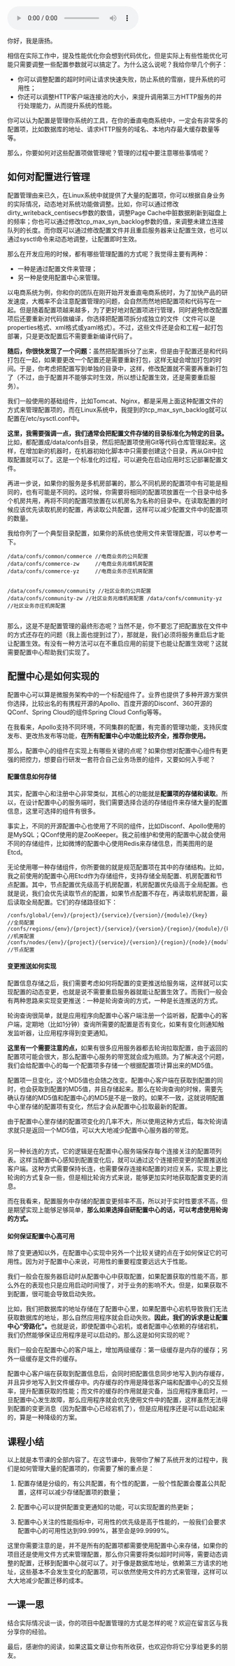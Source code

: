 <audio title="33 _ 配置管理：成千上万的配置项要如何管理？" src="https://static001.geekbang.org/resource/audio/f5/e6/f5e4533ed12daafd52313b611d7bd5e6.mp3" controls="controls"></audio> 
<p>你好，我是唐扬。</p><p>相信在实际工作中，提及性能优化你会想到代码优化，但是实际上有些性能优化可能只需要调整一些配置参数就可以搞定了。为什么这么说呢？我给你举几个例子：</p><ul>
<li>你可以调整配置的超时时间让请求快速失败，防止系统的雪崩，提升系统的可用性；</li>
<li>你还可以调整HTTP客户端连接池的大小，来提升调用第三方HTTP服务的并行处理能力，从而提升系统的性能。</li>
</ul><p>你可以认为配置是管理你系统的工具，在你的垂直电商系统中，一定会有非常多的配置项，比如数据库的地址、请求HTTP服务的域名、本地内存最大缓存数量等等。</p><p>那么，你要如何对这些配置项做管理呢？管理的过程中要注意哪些事情呢？</p><h2>如何对配置进行管理</h2><p>配置管理由来已久，在Linux系统中就提供了大量的配置项，你可以根据自身业务的实际情况，动态地对系统功能做调整。比如，你可以通过修改dirty_writeback_centisecs参数的数值，调整Page Cache中脏数据刷新到磁盘上的频率；你也可以通过修改tcp_max_syn_backlog参数的值，来调整未建立连接队列的长度。而你既可以通过修改配置文件并且重启服务器来让配置生效，也可以通过sysctl命令来动态地调整，让配置即时生效。</p><!-- [[[read_end]]] --><p>那么在开发应用的时候，都有哪些管理配置的方式呢？我觉得主要有两种：</p><ul>
<li>一种是通过配置文件来管理；</li>
<li>另一种是使用配置中心来管理。</li>
</ul><p>以电商系统为例，你和你的团队在刚开始开发垂直电商系统时，为了加快产品的研发速度，大概率不会注意配置管理的问题，会自然而然地把配置项和代码写在一起。但是随着配置项越来越多，为了更好地对配置项进行管理，同时避免修改配置项后还要重新对代码做编译，你选择把配置项拆分成独立的文件（文件可以是properties格式、xml格式或yaml格式）。不过，这些文件还是会和工程一起打包部署，只是更改配置后不需要重新编译代码了。</p><p><strong>随后，你很快发现了一个问题：</strong>虽然把配置拆分了出来，但是由于配置还是和代码打包在一起，如果要更改一个配置还是需要重新打包，这样无疑会增加打包的时间。于是，你考虑把配置写到单独的目录中，这样，修改配置就不需要再重新打包了（不过，由于配置并不能够实时生效，所以想让配置生效，还是需要重启服务）。</p><p>我们一般使用的基础组件，比如Tomcat、Nginx，都是采用上面这种配置文件的方式来管理配置项的，而在Linux系统中，我提到的tcp_max_syn_backlog就可以配置在/etc/sysctl.conf中。</p><p><strong>这里，我需要强调一点，我们通常会把配置文件存储的目录标准化为特定的目录。</strong>比如，都配置成/data/confs目录，然后把配置项使用Git等代码仓库管理起来。这样，在增加新的机器时，在机器初始化脚本中只需要创建这个目录，再从Git中拉取配置就可以了。这是一个标准化的过程，可以避免在启动应用时忘记部署配置文件。</p><p>再进一步说，如果你的服务是多机房部署的，那么不同机房的配置项中有可能是相同的，也有可能是不同的。这时候，你需要将相同的配置项放置在一个目录中给多个机房共用，再将不同的配置项放置在以机房名为名称的目录中。在读取配置的时候应该优先读取机房的配置，再读取公共配置，这样可以减少配置文件中的配置项的数量。</p><p>我给你列了一个典型目录配置，如果你的系统也使用文件来管理配置，可以参考一下。</p><pre><code>/data/confs/common/commerce //电商业务的公共配置
/data/confs/commerce-zw     //电商业务兆维机房配置
/data/confs/commerce-yz     //电商业务亦庄机房配置

/data/confs/common/community //社区业务的公共配置
/data/confs/community-zw     //社区业务兆维机房配置
/data/confs/community-yz     //社区业务亦庄机房配置
</code></pre><p>那么，这是不是配置管理的最终形态呢？当然不是，你不要忘了把配置放在文件中的方式还存在的问题（我上面也提到过了），那就是，我们必须将服务重启后才能让配置生效。有没有一种方法可以在不重启应用的前提下也能让配置生效呢？这就需要配置中心帮助我们实现了。</p><h2>配置中心是如何实现的</h2><p>配置中心可以算是微服务架构中的一个标配组件了。业界也提供了多种开源方案供你选择，比较出名的有携程开源的Apollo、百度开源的Disconf、360开源的QConf、Spring Cloud的组件Spring Cloud Config等等。</p><p>在我看来，Apollo支持不同环境，不同集群的配置，有完善的管理功能，支持灰度发布、更改热发布等功能，<strong>在所有配置中心中功能比较齐全，推荐你使用。</strong></p><p>那么，配置中心的组件在实现上有哪些关键的点呢？如果你想对配置中心组件有更强的把控力，想要自行研发一套符合自己业务场景的组件，又要如何入手呢？</p><h4>配置信息如何存储</h4><p>其实，配置中心和注册中心非常类似，其核心的功能就是<strong>配置项的存储和读取</strong>。所以，在设计配置中心的服务端时，我们需要选择合适的存储组件来存储大量的配置信息，这里可选择的组件有很多。</p><p>事实上，不同的开源配置中心也使用了不同的组件，比如Disconf、Apollo使用的是MySQL；QConf使用的是ZooKeeper。我之前维护和使用的配置中心就会使用不同的存储组件，比如微博的配置中心使用Redis来存储信息，而美图用的是Etcd。</p><p>无论使用哪一种存储组件，你所要做的就是规范配置项在其中的存储结构。比如，我之前使用的配置中心用Etcd作为存储组件，支持存储全局配置、机房配置和节点配置。其中，节点配置优先级高于机房配置，机房配置优先级高于全局配置。也就是说，我们会优先读取节点的配置，如果节点配置不存在，再读取机房配置，最后读取全局配置。它们的存储路径如下：</p><pre><code>/confs/global/{env}/{project}/{service}/{version}/{module}/{key} //全局配置
/confs/regions/{env}/{project}/{service}/{version}/{region}/{module}/{key}   //机房配置 
 /confs/nodes/{env}/{project}/{service}/{version}/{region}/{node}/{module}/{key}     //节点配置
</code></pre><h4>变更推送如何实现</h4><p>配置信息存储之后，我们需要考虑如何将配置的变更推送给服务端，这样就可以实现配置的动态变更，也就是说不需要重启服务器就能让配置生效了。而我们一般会有两种思路来实现变更推送：一种是轮询查询的方式，一种是长连推送的方式。</p><p>轮询查询很简单，就是应用程序向配置中心客户端注册一个监听器，配置中心的客户端，定期地（比如1分钟）查询所需要的配置是否有变化，如果有变化则通知触发监听器，让应用程序得到变更通知。</p><p><strong>这里有一个需要注意的点，</strong>如果有很多应用服务器都去轮询拉取配置，由于返回的配置项可能会很大，那么配置中心服务的带宽就会成为瓶颈。为了解决这个问题，我们会给配置中心的每一个配置项多存储一个根据配置项计算出来的MD5值。</p><p>配置项一旦变化，这个MD5值也会随之改变。配置中心客户端在获取到配置的同时，也会获取到配置的MD5值，并且存储起来。那么在轮询查询的时候，需要先确认存储的MD5值和配置中心的MD5是不是一致的。如果不一致，这就说明配置中心里存储的配置项有变化，然后才会从配置中心拉取最新的配置。</p><p>由于配置中心里存储的配置项变化的几率不大，所以使用这种方式后，每次轮询请求就只是返回一个MD5值，可以大大地减少配置中心服务器的带宽。</p><p><img src="https://static001.geekbang.org/resource/image/e8/7f/e846f4c4418f8ca137a1fd2dcbbb3b7f.jpg" alt=""></p><p>另一种长连的方式，它的逻辑是在配置中心服务端保存每个连接关注的配置项列表。这样当配置中心感知到配置变化后，就可以通过这个连接把变更的配置推送给客户端。这种方式需要保持长连，也需要保存连接和配置的对应关系，实现上要比轮询的方式复杂一些，但是相比轮询方式来说，能够更加实时地获取配置变更的消息。</p><p>而在我看来，配置服务中存储的配置变更频率不高，所以对于实时性要求不高，但是期望实现上能够足够简单，<strong>那么如果选择自研配置中心的话，可以考虑使用轮询的方式。</strong></p><h4>如何保证配置中心高可用</h4><p>除了变更通知以外，在配置中心实现中另外一个比较关键的点在于如何保证它的可用性。因为对于配置中心来说，可用性的重要程度要远远大于性能。</p><p>我们一般会在服务器启动时从配置中心中获取配置，如果配置获取的性能不高，那么外在的表现也只是应用启动时间慢了，对于业务的影响不大。但是，如果获取不到配置，很可能会导致启动失败。</p><p>比如，我们把数据库的地址存储在了配置中心里，如果配置中心宕机导致我们无法获取数据库的地址，那么自然应用程序就会启动失败。<strong>因此，我们的诉求是让配置中心“旁路化”。</strong>也就是说，即使配置中心宕机，或者配置中心依赖的存储宕机，我们仍然能够保证应用程序是可以启动的。那么这是如何实现的呢？</p><p>我们一般会在配置中心的客户端上，增加两级缓存：第一级缓存是内存的缓存；另外一级缓存是文件的缓存。</p><p>配置中心客户端在获取到配置信息后，会同时把配置信息同步地写入到内存缓存，并且异步地写入到文件缓存中。内存缓存的作用是降低客户端和配置中心的交互频率，提升配置获取的性能；而文件的缓存的作用就是灾备，当应用程序重启时，一旦配置中心发生故障，那么应用程序就会优先使用文件中的配置，这样虽然无法得到配置的变更消息（因为配置中心已经宕机了），但是应用程序还是可以启动起来的，算是一种降级的方案。</p><h2>课程小结</h2><p>以上就是本节课的全部内容了。在这节课中，我带你了解了系统开发的过程中，我们是如何管理大量的配置项的，你需要了解的重点是：</p><ol>
<li>
<p>配置存储是分级的，有公共配置，有个性的配置，一般个性配置会覆盖公共配置，这样可以减少存储配置项的数量；</p>
</li>
<li>
<p>配置中心可以提供配置变更通知的功能，可以实现配置的热更新；</p>
</li>
<li>
<p>配置中心关注的性能指标中，可用性的优先级是高于性能的，一般我们会要求配置中心的可用性达到99.999%，甚至会是99.9999%。</p>
</li>
</ol><p>这里你需要注意的是，并不是所有的配置项都需要使用配置中心来存储，如果你的项目还是使用文件方式来管理配置，那么你只需要将类似超时时间等，需要动态调整的配置，迁移到配置中心就可以了。对于像是数据库地址，依赖第三方请求的地址，这些基本不会发生变化的配置项，可以依然使用文件的方式来管理，这样可以大大地减少配置迁移的成本。</p><h2>一课一思</h2><p>结合实际情况谈一谈，你的项目中配置管理的方式是怎样的呢？欢迎在留言区与我分享你的经验。</p><p>最后，感谢你的阅读，如果这篇文章让你有所收获，也欢迎你将它分享给更多的朋友。</p>